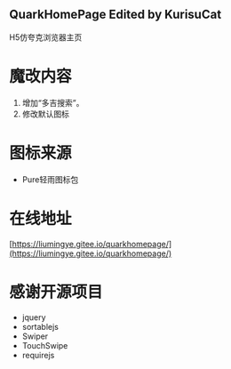 ## QuarkHomePage Edited by KurisuCat
H5仿夸克浏览器主页
# 魔改内容
1. 增加“多吉搜索”。
2. 修改默认图标
# 图标来源
* Pure轻雨图标包
# 在线地址
[https://liumingye.gitee.io/quarkhomepage/](https://liumingye.gitee.io/quarkhomepage/)
# 感谢开源项目
* jquery
* sortablejs
* Swiper
* TouchSwipe
* requirejs
